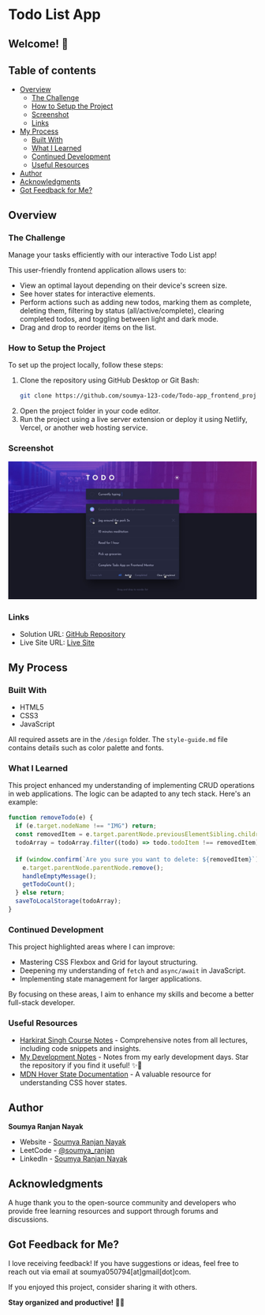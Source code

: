 # Todo List App

## Welcome! 👋

## Table of contents

- [Overview](#overview)
  - [The Challenge](#the-challenge)
  - [How to Setup the Project](#how-to-setup-the-project)
  - [Screenshot](#screenshot)
  - [Links](#links)
- [My Process](#my-process)
  - [Built With](#built-with)
  - [What I Learned](#what-i-learned)
  - [Continued Development](#continued-development)
  - [Useful Resources](#useful-resources)
- [Author](#author)
- [Acknowledgments](#acknowledgments)
- [Got Feedback for Me?](#got-feedback-for-me)

## Overview

### The Challenge

Manage your tasks efficiently with our interactive Todo List app! 

This user-friendly frontend application allows users to:
- View an optimal layout depending on their device's screen size.
- See hover states for interactive elements.
- Perform actions such as adding new todos, marking them as complete, deleting them, filtering by status (all/active/complete), clearing completed todos, and toggling between light and dark mode.
- Drag and drop to reorder items on the list.

### How to Setup the Project

To set up the project locally, follow these steps:

1. Clone the repository using GitHub Desktop or Git Bash:
    ```bash
    git clone https://github.com/soumya-123-code/Todo-app_frontend_project.git
    ```
2. Open the project folder in your code editor.
3. Run the project using a live server extension or deploy it using Netlify, Vercel, or another web hosting service.

### Screenshot

![Design Preview](./design/active-states-dark.jpg)

### Links

- Solution URL: [GitHub Repository](https://github.com/soumya-123-code/Todo-app_frontend_project)
- Live Site URL: [Live Site](https://todo-list-project-application.netlify.app/)

## My Process

### Built With

- HTML5
- CSS3
- JavaScript

All required assets are in the `/design` folder. The `style-guide.md` file contains details such as color palette and fonts.

### What I Learned

This project enhanced my understanding of implementing CRUD operations in web applications. The logic can be adapted to any tech stack. Here's an example:

```js
function removeTodo(e) {
  if (e.target.nodeName !== "IMG") return;
  const removedItem = e.target.parentNode.previousElementSibling.children[2].textContent;
  todoArray = todoArray.filter((todo) => todo.todoItem !== removedItem);

  if (window.confirm(`Are you sure you want to delete: ${removedItem}`)) {
    e.target.parentNode.parentNode.remove();
    handleEmptyMessage();
    getTodoCount();
  } else return;
  saveToLocalStorage(todoArray);
}
```

### Continued Development

This project highlighted areas where I can improve:
- Mastering CSS Flexbox and Grid for layout structuring.
- Deepening my understanding of `fetch` and `async/await` in JavaScript.
- Implementing state management for larger applications.

By focusing on these areas, I aim to enhance my skills and become a better full-stack developer.

### Useful Resources

- [Harkirat Singh Course Notes](https://github.com/soumya-123-code/harkirat-singh-course_code_and_notes) - Comprehensive notes from all lectures, including code snippets and insights.
- [My Development Notes](https://github.com/soumya-123-code/cwh-web-dev-playlist_code_and_notes) - Notes from my early development days. Star the repository if you find it useful! ✨💫
- [MDN Hover State Documentation](https://developer.mozilla.org/en-US/docs/Web/CSS/:hover) - A valuable resource for understanding CSS hover states.

## Author

**Soumya Ranjan Nayak**

- Website - [Soumya Ranjan Nayak](https://soumya-123-code.github.io/itsmesoumya)
- LeetCode - [@soumya_ranjan](https://leetcode.com/u/soumya_ranjan/)
- LinkedIn - [Soumya Ranjan Nayak](https://www.linkedin.com/in/soumya-ranjan-nayak-50069a15a)

## Acknowledgments

A huge thank you to the open-source community and developers who provide free learning resources and support through forums and discussions.

## Got Feedback for Me?

I love receiving feedback! If you have suggestions or ideas, feel free to reach out via email at soumya050794[at]gmail[dot]com.

If you enjoyed this project, consider sharing it with others.

**Stay organized and productive!** 📝✅

